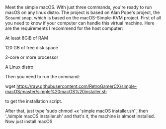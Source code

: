 Meet the simple macOS. With just three commands, you're ready to run macOS on any linux distro. The project is based on Alan Pope's project, the Sosumi snap, which is based on the macOS-Simple-KVM project.
First of all you need to know if your computer can handle this virtual machine. Here are the requirements I recommend for the host computer:

At least 8GiB of RAM

120 GB of free disk space

2-core or more processor

A Linux distro

Then you need to run the command:

wget https://raw.githubusercontent.com/RetroGamerCX/simple-macOS/master/simple%20macOS%20installer.sh

to get the installation script.

After that, just type 'sudo chmod +x 'simple macOS installer.sh'', then './simple macOS installer.sh' and that's it, the machine is almost installed. Now just install macOS
